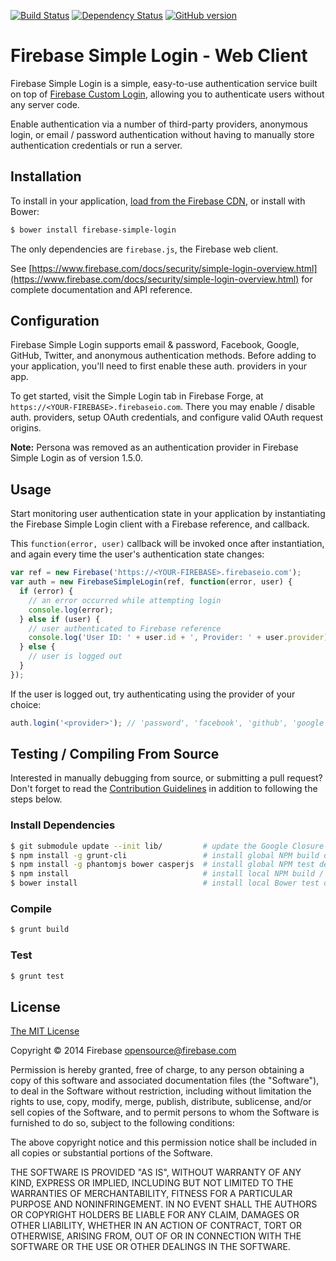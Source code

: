 [![Build Status](https://api.travis-ci.org/firebase/firebase-simple-login.svg?branch=master)](https://travis-ci.org/firebase/firebase-simple-login)
[![Dependency Status](https://gemnasium.com/firebase/firebase-simple-login.png)](https://gemnasium.com/firebase/firebase-simple-login)
[![GitHub version](https://badge.fury.io/gh/firebase%2Ffirebase-simple-login.svg)](http://badge.fury.io/gh/firebase%2Ffirebase-simple-login)

# Firebase Simple Login - Web Client

Firebase Simple Login is a simple, easy-to-use authentication service built on
top of [Firebase Custom Login](https://www.firebase.com/docs/security/custom-login.html),
allowing you to authenticate users without any server code.

Enable authentication via a number of third-party providers, anonymous login, or email / password authentication without having to manually store authentication credentials or run a server.

## Installation

To install in your application, [load  from the Firebase CDN](https://www.firebase.com/docs/downloads.html),
or install with Bower:

```bash
$ bower install firebase-simple-login
```

The only dependencies are `firebase.js`, the Firebase web client.

See [https://www.firebase.com/docs/security/simple-login-overview.html](https://www.firebase.com/docs/security/simple-login-overview.html)
for complete documentation and API reference.

## Configuration

Firebase Simple Login supports email & password, Facebook, Google,
GitHub, Twitter, and anonymous authentication methods. Before adding to
your application, you'll need to first enable these auth. providers in your app.

To get started, visit the Simple Login tab in Firebase Forge, at
`https://<YOUR-FIREBASE>.firebaseio.com`. There you may enable / disable auth.
providers, setup OAuth credentials, and configure valid OAuth request origins.

__Note:__ Persona was removed as an authentication provider in Firebase Simple
Login as of version 1.5.0.

## Usage

Start monitoring user authentication state in your application by instantiating
the Firebase Simple Login client with a Firebase reference, and callback.

This `function(error, user)` callback will be invoked once after instantiation,
and again every time the user's authentication state changes:

```javascript
var ref = new Firebase('https://<YOUR-FIREBASE>.firebaseio.com');
var auth = new FirebaseSimpleLogin(ref, function(error, user) {
  if (error) {
    // an error occurred while attempting login
    console.log(error);
  } else if (user) {
    // user authenticated to Firebase reference
    console.log('User ID: ' + user.id + ', Provider: ' + user.provider);
  } else {
    // user is logged out
  }
});
```

If the user is logged out, try authenticating using the provider of your choice:

```javascript
auth.login('<provider>'); // 'password', 'facebook', 'github', 'google', etc.
```

## Testing / Compiling From Source

Interested in manually debugging from source, or submitting a pull request?
Don't forget to read the [Contribution Guidelines](./CONTRIBUTING.md) in
addition to following the steps below.

### Install Dependencies

```bash
$ git submodule update --init lib/         # update the Google Closure library submodule
$ npm install -g grunt-cli                 # install global NPM build dependencies
$ npm install -g phantomjs bower casperjs  # install global NPM test dependencies
$ npm install                              # install local NPM build / test dependencies
$ bower install                            # install local Bower test dependencies
```

### Compile

```bash
$ grunt build
```

### Test

```bash
$ grunt test
```

License
-------
[The MIT License](http://firebase.mit-license.org)

Copyright © 2014 Firebase <opensource@firebase.com>

Permission is hereby granted, free of charge, to any person obtaining a copy of
this software and associated documentation files (the "Software"), to deal in
the Software without restriction, including without limitation the rights to
use, copy, modify, merge, publish, distribute, sublicense, and/or sell copies
of the Software, and to permit persons to whom the Software is furnished to do
so, subject to the following conditions:

The above copyright notice and this permission notice shall be included in all
copies or substantial portions of the Software.

THE SOFTWARE IS PROVIDED "AS IS", WITHOUT WARRANTY OF ANY KIND, EXPRESS OR
IMPLIED, INCLUDING BUT NOT LIMITED TO THE WARRANTIES OF MERCHANTABILITY,
FITNESS FOR A PARTICULAR PURPOSE AND NONINFRINGEMENT. IN NO EVENT SHALL THE
AUTHORS OR COPYRIGHT HOLDERS BE LIABLE FOR ANY CLAIM, DAMAGES OR OTHER
LIABILITY, WHETHER IN AN ACTION OF CONTRACT, TORT OR OTHERWISE, ARISING FROM,
OUT OF OR IN CONNECTION WITH THE SOFTWARE OR THE USE OR OTHER DEALINGS IN THE
SOFTWARE.
